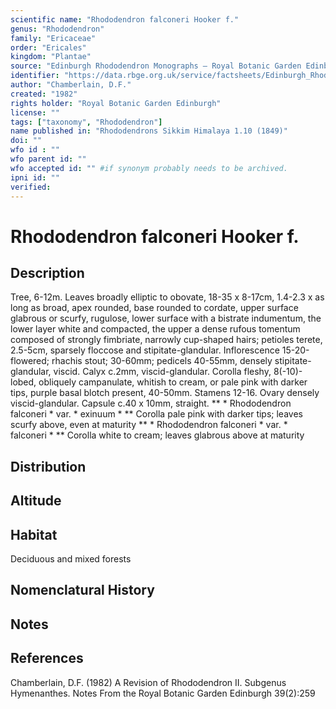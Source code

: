 ```yaml
---
scientific name: "Rhododendron falconeri Hooker f."
genus: "Rhododendron"
family: "Ericaceae"
order: "Ericales"
kingdom: "Plantae"
source: "Edinburgh Rhododendron Monographs – Royal Botanic Garden Edinburgh"
identifier: "https://data.rbge.org.uk/service/factsheets/Edinburgh_Rhododendron_Monographs.xhtml"
author: "Chamberlain, D.F."
created: "1982"
rights holder: "Royal Botanic Garden Edinburgh"
license: ""
tags: ["taxonomy", "Rhododendron"]
name published in: "Rhododendrons Sikkim Himalaya 1.10 (1849)"
doi: ""
wfo id : ""
wfo parent id: ""
wfo accepted id: "" #if synonym probably needs to be archived.                      
ipni id: ""
verified:
---
```


                       

# Rhododendron falconeri Hooker f.

## Description
Tree, 6-12m. Leaves broadly elliptic to obovate, 18-35 x 8-17cm, 1.4-2.3 x as long as broad, apex rounded, base rounded to cordate, upper surface glabrous or scurfy, rugulose, lower surface with a bistrate indumentum, the lower layer white and compacted, the upper a dense rufous tomentum composed of strongly fimbriate, narrowly cup-shaped hairs; petioles terete, 2.5-5cm, sparsely floccose and stipitate-glandular. Inflorescence 15-20-flowered; rhachis stout; 30-60mm; pedicels 40-55mm, densely stipitate-glandular, viscid. Calyx c.2mm, viscid-glandular. Corolla fleshy, 8(-10)-lobed, obliquely campanulate, whitish to cream, or pale pink with darker tips, purple basal blotch present, 40-50mm. Stamens 12-16. Ovary densely viscid-glandular. Capsule c.40 x 10mm, straight. ** * Rhododendron falconeri * var. * exinuum * ** Corolla pale pink with darker tips; leaves scurfy above, even at maturity ** * Rhododendron falconeri * var. * falconeri * ** Corolla white to cream; leaves glabrous above at maturity

## Distribution


## Altitude


## Habitat
Deciduous and mixed forests

## Nomenclatural History

                       
## Notes


## References

Chamberlain, D.F. (1982) A Revision of Rhododendron II. Subgenus Hymenanthes. Notes From the Royal Botanic Garden Edinburgh 39(2):259
